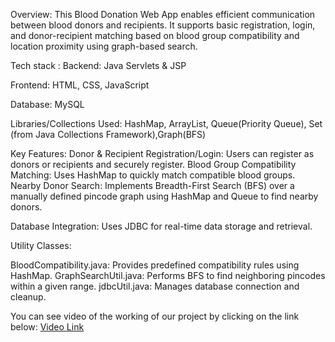 Overview:
This Blood Donation Web App enables efficient communication between blood donors and recipients. It supports basic registration, login, and donor-recipient matching based on blood group compatibility and location proximity using graph-based search.

Tech stack :
Backend: Java Servlets & JSP

Frontend: HTML, CSS, JavaScript

Database: MySQL

Libraries/Collections Used: HashMap, ArrayList, Queue(Priority Queue), Set (from Java Collections Framework),Graph(BFS)

Key Features:
Donor & Recipient Registration/Login: Users can register as donors or recipients and securely register.
Blood Group Compatibility Matching: Uses HashMap to quickly match compatible blood groups.
Nearby Donor Search: Implements Breadth-First Search (BFS) over a manually defined pincode graph using HashMap and Queue to find nearby donors.

Database Integration: Uses JDBC for real-time data storage and retrieval.

Utility Classes:

BloodCompatibility.java: Provides predefined compatibility rules using HashMap.
GraphSearchUtil.java: Performs BFS to find neighboring pincodes within a given range.
jdbcUtil.java: Manages database connection and cleanup.

You can see video of the working of our project by clicking on the link below: 
[Video Link](https://drive.google.com/file/d/14wyyF9vLRP8KyKye4AOsMo4bpYCmqYbg/view?usp=drive_link)



